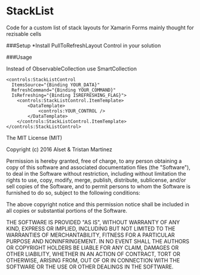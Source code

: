 # StackList
Code for a custom list of stack layouts for Xamarin Forms mainly thought for rezisable cells

###Setup
*Install PullToRefreshLayout Control in your solution

###Usage

Instead of ObservableCollection use SmartCollection

```xaml
<controls:StackListControl 
  ItemsSource="{Binding YOUR_DATA}" 
  RefreshCommand="{Binding YOUR_COMMAND}" 
  IsRefreshing="{Binding ISREFRESHING_FLAG}">
    <controls:StackListControl.ItemTemplate>
        <DataTemplate>
            <controls:YOUR_CONTROL />
        </DataTemplate>
    </controls:StackListControl.ItemTemplate>
</controls:StackListControl>
```
The MIT License (MIT)

Copyright (c) 2016 Alset & Tristan Martinez

Permission is hereby granted, free of charge, to any person obtaining a copy of this software and associated documentation files (the "Software"), to deal in the Software without restriction, including without limitation the rights to use, copy, modify, merge, publish, distribute, sublicense, and/or sell copies of the Software, and to permit persons to whom the Software is furnished to do so, subject to the following conditions:

The above copyright notice and this permission notice shall be included in all copies or substantial portions of the Software.

THE SOFTWARE IS PROVIDED "AS IS", WITHOUT WARRANTY OF ANY KIND, EXPRESS OR IMPLIED, INCLUDING BUT NOT LIMITED TO THE WARRANTIES OF MERCHANTABILITY, FITNESS FOR A PARTICULAR PURPOSE AND NONINFRINGEMENT. IN NO EVENT SHALL THE AUTHORS OR COPYRIGHT HOLDERS BE LIABLE FOR ANY CLAIM, DAMAGES OR OTHER LIABILITY, WHETHER IN AN ACTION OF CONTRACT, TORT OR OTHERWISE, ARISING FROM, OUT OF OR IN CONNECTION WITH THE SOFTWARE OR THE USE OR OTHER DEALINGS IN THE SOFTWARE.
